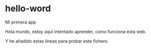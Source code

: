 # hello-word
Mi primera app

Hola mundo, estoy aquí intentado aprender, como funciona esta web.

Y he añadido estas líneas para probar este fichero.
